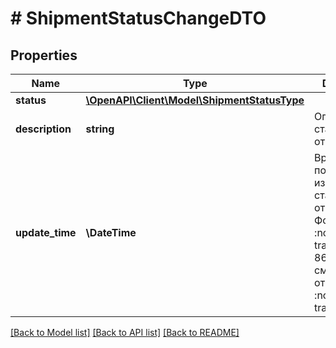 # # ShipmentStatusChangeDTO

## Properties

Name | Type | Description | Notes
------------ | ------------- | ------------- | -------------
**status** | [**\OpenAPI\Client\Model\ShipmentStatusType**](ShipmentStatusType.md) |  | [optional]
**description** | **string** | Описание статуса отгрузки. | [optional]
**update_time** | **\DateTime** | Время последнего изменения статуса отгрузки.  Формат даты: :no-translate[ISO 8601] со смещением относительно :no-translate[UTC]. | [optional]

[[Back to Model list]](../../README.md#models) [[Back to API list]](../../README.md#endpoints) [[Back to README]](../../README.md)
